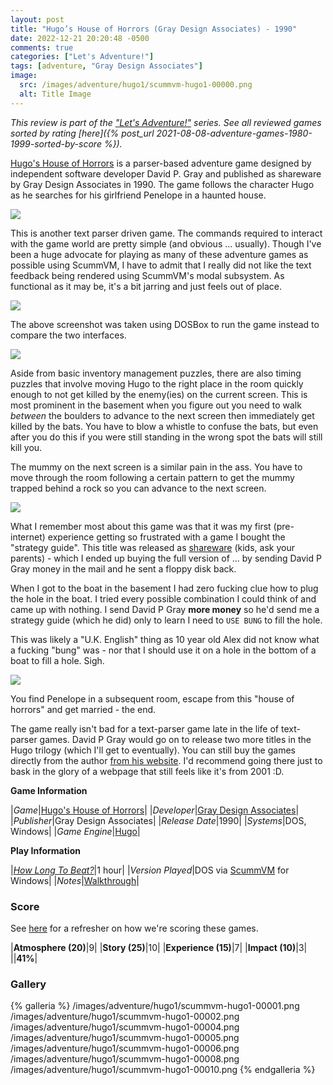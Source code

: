 ```yaml
---
layout: post
title: "Hugo’s House of Horrors (Gray Design Associates) - 1990"
date: 2022-12-21 20:20:48 -0500
comments: true
categories: ["Let's Adventure!"]
tags: [adventure, "Gray Design Associates"]
image:
  src: /images/adventure/hugo1/scummvm-hugo1-00000.png
  alt: Title Image
---
```


_This review is part of the ["Let's Adventure!"](https://www.alexbevi.com/categories/let-s-adventure/) series. See all reviewed games sorted by rating [here]({% post_url 2021-08-08-adventure-games-1980-1999-sorted-by-score %})._

[Hugo's House of Horrors](https://en.wikipedia.org/wiki/Hugo%27s_House_of_Horrors) is a parser-based adventure game designed by independent software developer David P. Gray and published as shareware by Gray Design Associates in 1990. The game follows the character Hugo as he searches for his girlfriend Penelope in a haunted house.

![](/images/adventure/hugo1/scummvm-hugo1-00003.png)

This is another text parser driven game. The commands required to interact with the game world are pretty simple (and obvious ... usually). Though I've been a huge advocate for playing as many of these adventure games as possible using ScummVM, I have to admit that I really did not like the text feedback being rendered using ScummVM's modal subsystem. As functional as it may be, it's a bit jarring and just feels out of place.

![](/images/adventure/hugo1/dosbox.png)

The above screenshot was taken using DOSBox to run the game instead to compare the two interfaces.

![](/images/adventure/hugo1/scummvm-hugo1-00007.png)

Aside from basic inventory management puzzles, there are also timing puzzles that involve moving Hugo to the right place in the room quickly enough to not get killed by the enemy(ies) on the current screen. This is most prominent in the basement when you figure out you need to walk _between_ the boulders to advance to the next screen then immediately get killed by the bats. You have to blow a whistle to confuse the bats, but even after you do this if you were still standing in the wrong spot the bats will still kill you.

The mummy on the next screen is a similar pain in the ass. You have to move through the room following a certain pattern to get the mummy trapped behind a rock so you can advance to the next screen.

![](/images/adventure/hugo1/scummvm-hugo1-00009.png)

What I remember most about this game was that it was my first (pre-internet) experience getting so frustrated with a game I bought the "strategy guide". This title was released as [shareware](https://en.wikipedia.org/wiki/Shareware) (kids, ask your parents) - which I ended up buying the full version of ... by sending David P Gray money in the mail and he sent a floppy disk back.

When I got to the boat in the basement I had zero fucking clue how to plug the hole in the boat. I tried every possible combination I could think of and came up with nothing. I send David P Gray **more money** so he'd send me a strategy guide (which he did) only to learn I need to `USE BUNG` to fill the hole.

This was likely a "U.K. English" thing as 10 year old Alex did not know what a fucking "bung" was - nor that I should use it on a hole in the bottom of a boat to fill a hole. Sigh.

![](/images/adventure/hugo1/scummvm-hugo1-00011.png)

You find Penelope in a subsequent room, escape from this "house of horrors" and get married - the end.

The game really isn't bad for a text-parser game late in the life of text-parser games. David P Gray would go on to release two more titles in the Hugo trilogy (which I'll get to eventually). You can still buy the games directly from the author [from his website](https://www.dgray.com/hwpage.htm). I'd recommend going there just to bask in the glory of a webpage that still feels like it's from 2001 :D.

**Game Information**

|*Game*|[Hugo's House of Horrors](https://en.wikipedia.org/wiki/Hugo%27s_House_of_Horrors)|
|*Developer*|[Gray Design Associates](https://en.wikipedia.org/w/index.php?title=Gray_Design_Associates)|
|*Publisher*|Gray Design Associates|
|*Release Date*|1990|
|*Systems*|DOS, Windows|
|*Game Engine*|[Hugo](https://wiki.scummvm.org/index.php?title=Hugo)|

**Play Information**

|*[How Long To Beat?](https://howlongtobeat.com/game/4543)*|1 hour|
|*Version Played*|DOS via [ScummVM](http://scummvm.org/) for Windows|
|*Notes*|[Walkthrough](http://gamerwalkthroughs.com/hugos-house-of-horrors/)|

### Score

See [here](https://www.alexbevi.com/blog/2021/07/28/adventure-games-1980-1999/#scoring) for a refresher on how we're scoring these games.

|**Atmosphere (20)**|9|
|**Story (25)**|10|
|**Experience (15)**|7|
|**Impact (10)**|3|
||**41%**|

### Gallery

{% galleria %}
/images/adventure/hugo1/scummvm-hugo1-00001.png
/images/adventure/hugo1/scummvm-hugo1-00002.png
/images/adventure/hugo1/scummvm-hugo1-00004.png
/images/adventure/hugo1/scummvm-hugo1-00005.png
/images/adventure/hugo1/scummvm-hugo1-00006.png
/images/adventure/hugo1/scummvm-hugo1-00008.png
/images/adventure/hugo1/scummvm-hugo1-00010.png
{% endgalleria %}